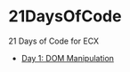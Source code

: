 # 21DaysOfCode

21 Days of Code for ECX

- [Day 1: DOM Manipulation](https://logickoder.github.io/21DaysOfCode/Day%201/)

